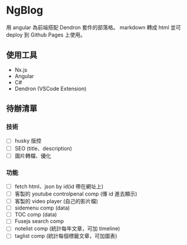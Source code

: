 # NgBlog

用 angular 為前端搭配 Dendron 套件的部落格。
markdown 轉成 html 並可 deploy 到 Github Pages 上使用。

## 使用工具

- Nx.js
- Angular
- C#
- Dendron (VSCode Extension)

## 待辦清單

### 技術

- [ ] husky 版控
- [ ] SEO (title、description)
- [ ] 圖片轉檔、優化

### 功能

- [ ] fetch html、json by id(id 帶在網址上)
- [ ] 客製的 youtube controlpenal comp (傳 id 進去顯示)
- [ ] 客製的 video player (自己的影片檔)
- [ ] sidemenu comp (data)
- [ ] TOC comp (data)
- [ ] Fusejs search comp
- [ ] notelist comp (統計每年文章，可加 timeline)
- [ ] taglist comp (統計每個標籤文章，可加圖表)
